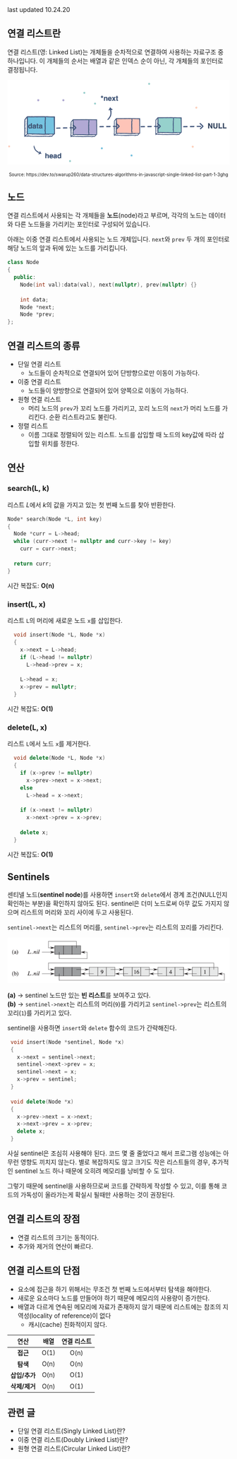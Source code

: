 <div class="update">
last updated 10.24.20
</div>

## 연결 리스트란

연결 리스트(영: Linked List)는 개체들을 순차적으로 연결하여 사용하는 자료구조 중 하나입니다. 
이 개체들의 순서는 배열과 같은 인덱스 순이 아닌, 각 개체들의 포인터로 결정됩니다.

![Linked List image](assets/data-structure/linked-list/linkedlist.png)
<div style="font-size: 10px; text-align: center;">Source: https://dev.to/swarup260/data-structures-algorithms-in-javascript-single-linked-list-part-1-3ghg</div>

## 노드

연결 리스트에서 사용되는 각 개체들을 <b>노드</b>(node)라고 부르며, 각각의 노드는 데이터와 다른 노드들을 가리키는 포인터로 구성되어 있습니다.


아래는 이중 연결 리스트에서 사용되는 노드 개체입니다. `next`와 `prev` 두 개의 포인터로 해당 노드의 앞과 뒤에 있는 노드를 가리킵니다.
```cpp
class Node 
{
  public: 
    Node(int val):data(val), next(nullptr), prev(nullptr) {}

    int data;
    Node *next;
    Node *prev;
};
```

## 연결 리스트의 종류

- 단일 연결 리스트
  + 노드들이 순차적으로 연결되어 있어 단방향으로만 이동이 가능하다.
- 이중 연결 리스트
  + 노드들이 양방향으로 연결되어 있어 양쪽으로 이동이 가능하다.
- 원형 연결 리스트
  + 머리 노드의 `prev`가 꼬리 노드를 가리키고, 꼬리 노드의 `next`가 머리 노드를 가리킨다. 순환 리스트라고도 불린다.
- 정렬 리스트
  + 이름 그대로 정렬되어 있는 리스트. 노드를 삽입할 때 노드의 key값에 따라 삽입할 위치를 정한다.

## 연산

### search(L, k)

리스트 *L*에서 *k*의 값을 가지고 있는 첫 번째 노드를 찾아 반환한다.

```cpp
Node* search(Node *L, int key) 
{
  Node *curr = L->head;
  while (curr->next != nullptr and curr->key != key)
    curr = curr->next;

  return curr;
}
```

시간 복잡도: **O(n)**

<div class="divider"></div>

### insert(L, x)

리스트 `L`의 머리에 새로운 노드 `x`를 삽입한다.

```cpp
  void insert(Node *L, Node *x) 
  {
    x->next = L->head;
    if (L->head != nullptr)
      L->head->prev = x;

    L->head = x;
    x->prev = nullptr;
  }
  ```

시간 복잡도: **O(1)**

<div class="divider"></div>

### delete(L, x)

리스트 `L`에서 노드 `x`를 제거한다.

```cpp
  void delete(Node *L, Node *x) 
  {
    if (x->prev != nullptr)
      x->prev->next = x->next;
    else
      L->head = x->next;

    if (x->next != nullptr)
      x->next->prev = x->prev;

    delete x;
  }
```

시간 복잡도: **O(1)**

## Sentinels

센티넬 노드(**sentinel node**)를 사용하면 `insert`와 `delete`에서 경계 조건(NULL인지 확인하는 부분)을 확인하지 않아도 된다.
sentinel은 더미 노드로써 아무 값도 가지지 않으며 리스트의 머리와 꼬리 사이에 두고 사용된다.

`sentinel->next`는 리스트의 머리를, `sentinel->prev`는 리스트의 꼬리를 가리킨다.

![sentinel node](assets/data-structure/linked-list/sentinel-node.png)

**(a)** → sentinel 노드만 있는 **빈 리스트**를 보여주고 있다. <br>
**(b)** → `sentinel->next`는 리스트의 머리(`9`)를 가리키고 `sentinel->prev`는 리스트의 꼬리(`1`)를 가리키고 있다.

sentinel을 사용하면 `insert`와 `delete` 함수의 코드가 간략해진다. 

 ```cpp
  void insert(Node *sentinel, Node *x) 
  {
    x->next = sentinel->next;
    sentinel->next->prev = x;
    sentinel->next = x;
    x->prev = sentinel;
  }

  void delete(Node *x) 
  {
    x->prev->next = x->next;
    x->next->prev = x->prev;
    delete x;
  }
  ```

사실 sentinel은 조심히 사용해야 된다. 코드 몇 줄 줄었다고 해서 프로그램 성능에는 아무런 영향도 끼치지 않는다.
별로 복잡하지도 않고 크기도 작은 리스트들의 경우, 추가적인 sentinel 노드 하나 때문에 오히려 메모리를 낭비할 수 도 있다. 

그렇기 때문에 sentinel을 사용하므로써 코드를 간략하게 작성할 수 있고, 이를 통해 코드의 가독성이 올라가는게 확실시 될때만 사용하는 것이 권장된다.

## 연결 리스트의 장점
- 연결 리스트의 크기는 동적이다.
- 추가와 제거의 연산이 빠르다.

## 연결 리스트의 단점
- 요소에 접근을 하기 위해서는 무조건 첫 번째 노드에서부터 탐색을 해야한다.
- 새로운 요소마다 노드를 만들어야 하기 때문에 메모리의 사용량이 증가한다.
- 배열과 다르게 연속된 메모리에 자료가 존재하지 않기 때문에 리스트에는 참조의 지역성(locality of reference)이 없다
  +  캐시(cache) 친화적이지 않다.

| 연산 | 배열 | 연결 리스트 |
|:---:|:---:|:---:|
|**접근**| O(1) | O(n) |
|**탐색**| O(n) | O(n) |
|**삽입/추가**| O(n) | O(1) |
|**삭제/제거**| O(n) | O(1) |

## 관련 글
- <router-link to="./kor-linked-list-singly">단일 연결 리스트(Singly Linked List)란?</router-link>
- <router-link to="./kor-linked-list-doubly">이중 연결 리스트(Doubly Linked List)란?</router-link>
- <router-link to="./kor-linked-list-circular">원형 연결 리스트(Circular Linked List)란?</router-link>